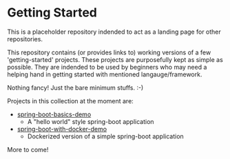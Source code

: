 # Getting Started

This is a placeholder repository indended to act as a landing page for other repositories. 

This repository contains (or provides links to) working versions of a few 'getting-started' projects. These projects are purposefully kept as simple as possible. They are indended to be used by beginners who may need a helping hand in getting started with mentioned langauge/framework. 

Nothing fancy! Just the bare minimum stuffs. :-)

Projects in this collection at the moment are: 
- [spring-boot-basics-demo](https://github.com/bijeshos/spring-boot-basics-demo)
    - A "hello world" style spring-boot application
- [spring-boot-with-docker-demo](https://github.com/bijeshos/spring-boot-with-docker-demo)
    - Dockerized version of a simple spring-boot application

More to come!
